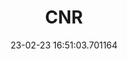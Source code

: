 ---
date: 23-02-23 16:51:03.701164
excerpt: CONSIGLIO NAZIONALE DELLE RICERCHE
header:
  teaser: assets/images/logos/partners_logos/pngs/CNR_Logo.png
order: 20
sidebar:
- image: assets/images/logos/partners_logos/pngs/CNR_Logo.png
  image_alt: logo
  text: TBC
  title: Role
title: CNR
---